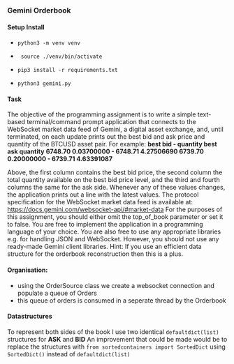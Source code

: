 ### Gemini Orderbook

#### Setup Install
- ``` python3 -m venv venv ```

- ``` source ./venv/bin/activate```

- ``` pip3 install -r requirements.txt ```

- ``` python3 gemini.py ```

#### Task
The objective of the programming assignment is to write a simple text-based terminal/command prompt application that connects to the WebSocket market data feed of Gemini, a digital asset exchange, and, until terminated, on each update prints out the best bid and ask price and quantity of the BTCUSD asset pair. For example:
**best bid - quantity            best ask   quantity**
**6748.70 0.03700000 - 6748.71 4.27506690 6739.70 0.20000000 - 6739.71 4.63391087**

Above, the first column contains the best bid price, the second column the total quantity available on the best bid price level, and the third and fourth columns the same for the ask side. Whenever any of these values changes, the application prints out a line with the latest values.
The protocol specification for the WebSocket market data feed is available at:
https://docs.gemini.com/websocket-api/#market-data
For the purposes of this assignment, you should either omit the top_of_book parameter or set it to false.
You are free to implement the application in a programming language of your choice. You are also free to use any appropriate libraries e.g. for handling JSON and WebSocket. However, you should not use any ready-made Gemini client libraries.
Hint: If you use an efficient data structure for the orderbook reconstruction then this is a plus.

#### Organisation: 
- using the OrderSource class we create a websocket connection and populate a queue of Orders
- this queue of orders is consumed in a seperate thread by the Orderbook

#### Datastructures

To represent both sides of the book I use two identical ```defaultdict(list)``` structures for **ASK** and **BID**
An improvement that could be made would be to replace the structures with
```from sortedcontainers import SortedDict```
using ```SortedDict()``` instead of ```defaultdict(list)```


